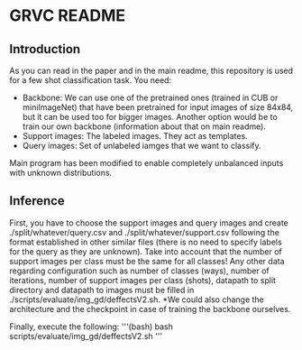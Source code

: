 # GRVC README

## Introduction

 As you can read in the paper and in the main readme, this repository is used for a few shot classification task. 
 You need:
 - Backbone: We can use one of the pretrained ones (trained in CUB or miniImageNet) that have been pretrained for input images of size 84x84, but it can be used too for bigger images. Another option would be to train our own backbone (information about that on main readme).
 - Support images: The labeled images. They act as templates. 
 - Query images: Set of unlabeled iamges that we want to classify.

 Main program has been modified to enable completely unbalanced inputs with unknown distributions.

## Inference

 First, you have to choose the support images and query images and create ./split/whatever/query.csv and ./split/whatever/support.csv following the format established in other similar files (there is no need to specify labels for the query as they are unknown). Take into account that the number of support images per class must be the same for all classes!
 Any other data regarding configuration such as number of classes (ways), number of iterations, number of support images per class (shots), datapath to split directory and datapath to images must be filled in ./scripts/evaluate/img_gd/deffectsV2.sh. 
 *We could also change the architecture and the checkpoint in case of training the backbone ourselves.

 Finally, execute the following: 
 '''(bash)
 bash scripts/evaluate/img_gd/deffectsV2.sh
 '''


